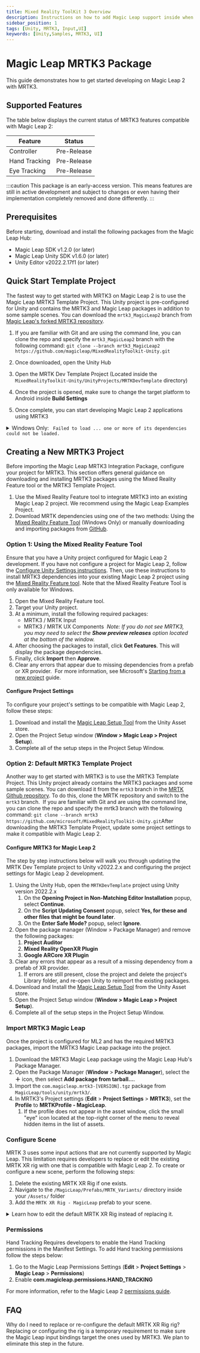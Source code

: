 ```yaml
---
title: Mixed Reality ToolKit 3 Overview
description: Instructions on how to add Magic Leap support inside when using MRTK3
sidebar_position: 1
tags: [Unity, MRTK3, Input,UI]
keywords: [Unity,Samples, MRTK3, UI]
---
```

# Magic Leap MRTK3 Package

This guide demonstrates how to get started developing on Magic Leap 2 with MRTK3.
​
## Supported Features

The table below displays the current status of MRTK3 features compatible with Magic Leap 2:

| Feature | Status |
|--|--|
| Controller | Pre-Release |
| Hand Tracking | Pre-Release |
| Eye Tracking | Pre-Release |

:::caution
This package is an early-access version. This means features are still in active development and subject to changes or even having their implementation completely removed and done differently.
:::

## Prerequisites

Before starting, download and install the following packages from the Magic Leap Hub:

- Magic Leap SDK v1.2.0 (or later)
- Magic Leap Unity SDK v1.6.0 (or later)
- Unity Editor v2022.2.17f1 (or later)

## Quick Start Template Project

The fastest way to get started with MRTK3 on Magic Leap 2 is to use the Magic Leap MRTK3 Template Project. This Unity project is pre-configured for Unity and contains the MRTK3 and Magic Leap packages in addition to some sample scenes. You can download the `mrtk3_MagicLeap2` branch from [Magic Leap's forked MRTK3 repository](https://github.com/magicleap/MixedRealityToolkit-Unity/tree/mrtk3_MagicLeap2).

1. If you are familiar with Git and are using the command line, you can clone the repo and specify the `mrtk3_MagicLeap2`  branch with the following command: `git clone --branch mrtk3_MagicLeap2 https://github.com/magicleap/MixedRealityToolkit-Unity.git`

2. Once downloaded, open the Unity Hub
3. Open the MRTK Dev Template Project (Located inside the `MixedRealityToolkit-Unity/UnityProjects/MRTKDevTemplate` directory)
4. Once the project is opened, make sure to change the target platform to Android inside **Build Settings**
5. Once complete, you can start developing Magic Leap 2 applications using MRTK3

<details>
  <summary>Windows Only: <code> Failed to load ... one or more of its dependencies could not be loaded.</code></summary>

If importing the plugin results in Unity showing an error similar to the one below in the console, you may be missing additional runtimes ("Workloads"). This dependency can be installed is supplied by Microsoft: [Microsoft Visual C++ Redistributable latest supported downloads](https://learn.microsoft.com/en-us/cpp/windows/latest-supported-vc-redist?view=msvc-170).

```plaintext
Plugins: Failed to load 'C:/AppDirectory/Library/PackageCache/com.magicleap.soundfield@3.4.0-230405.66.cf20c31/Plugins/x86_64/AudioPluginMSASpatializer.dll' because one or more of its dependencies could not be loaded.
```

</details>

## Creating a New MRTK3 Project

Before importing the Magic Leap MRTK3 Integration Package, configure your project for MRTK3. This section offers general guidance on downloading and installing MRTK3 packages using the Mixed Reality Feature tool or the MRTK3 Template Project.

1. Use the Mixed Reality Feature tool to integrate MRTK3 into an existing Magic Leap 2 project. We recommend using the Magic Leap Examples Project.
2. Download MRTK dependencies using one of the two methods: Using the [Mixed Reality Feature Tool](https://learn.microsoft.com/en-us/windows/mixed-reality/develop/unity/welcome-to-mr-feature-tool) (Windows Only) or manually downloading and importing packages from [GitHub](https://github.com/microsoft/MixedRealityToolkit-Unity/tree/mrtk3).

### Option 1: Using the Mixed Reality Feature Tool

Ensure that you have a Unity project configured for Magic Leap 2 development. If you have not configure a project for Magic Leap 2, follow the [Configure Unity Settings instructions](https://developer.magicleap.cloud/learn/docs/guides/unity/getting-started/configure-unity-settings). Then, use these instructions to install MRTK3 dependencies into your existing Magic Leap 2 project using the [Mixed Reality Feature tool](https://learn.microsoft.com/en-us/windows/mixed-reality/develop/unity/welcome-to-mr-feature-tool). Note that the Mixed Reality Feature Tool is only available for Windows.

1. Open the Mixed Reality Feature tool.
2. Target your Unity project.
3. At a minimum, install the following required packages:
    - MRTK3 / MRTK Input
    - MRTK3 / MRTK UX Components
​
*Note: If you do not see MRTK3, you may need to select the **Show preview releases** option located at the bottom of the window.*
​
1. After choosing the packages to install, click **Get Features**. This will display the package dependencies.
2. Finally, click **Import** then **Approve**.
3. Clear any errors that appear due to missing dependencies from a prefab or XR provider.
​
For more information, see Microsoft's [Starting from a new project](https://learn.microsoft.com/en-us/windows/mixed-reality/mrtk-unity/mrtk3-overview/getting-started/setting-up/setup-new-project) guide.

#### Configure Project Settings

To configure your project's settings to be compatible with Magic Leap 2, follow these steps:

1. Download and install the [Magic Leap Setup Tool](https://assetstore.unity.com/packages/tools/integration/magic-leap-setup-tool-194780) from the Unity Asset store.
2. Open the Project Setup window (**Window > Magic Leap > Project Setup**).
3. Complete all of the setup steps in the Project Setup Window.

### Option 2: Default MRTK3 Template Project

Another way to get started with MRTK3 is to use the MRTK3 Template Project. This Unity project already contains the MRTK3 packages and some sample scenes. You can download it from the `mrtk3` branch in the [MRTK Github repository](https://github.com/microsoft/MixedRealityToolkit-Unity/tree/mrtk3). To do this, clone the MRTK repository and switch to the `mrtk3` branch.
​
If you are familiar with Git and are using the command line, you can clone the repo and specify the mrtk3 branch with the following command: `git clone --branch mrtk3 https://github.com/microsoft/MixedRealityToolkit-Unity.git`
​
After downloading the MRTK3 Template Project, update some project settings to make it compatible with Magic Leap 2.

#### Configure MRTK3 for Magic Leap 2

The step by step instructions below will walk you through updating the MRTK Dev Template project to Unity v2022.2.x and configuring the project settings for Magic Leap 2 development.

1. Using the Unity Hub, open the `MRTKDevTemplate` project using Unity version 2022.2.x
    1. On the **Opening Project in Non-Matching Editor Installation** popup, select **Continue**.
    2. On the **Script Updating Consent** popup, select **Yes, for these and other files that might be found later**.
    3. On the **Enter Safe Mode?** popup, select **Ignore**.
2. Open the package manager (Window > Package Manager) and remove the following packages:
    1. **Project Auditor**
    2. **Mixed Reality OpenXR Plugin**
    3. **Google ARCore XR Plugin**
3. Clear any errors that appear as a result of a missing dependency from a prefab of XR provider.
    1. If errors are still present, close the project and delete the project's Library folder, and re-open Unity to reimport the existing packages.
4. Download and Install the [Magic Leap Setup Tool](https://assetstore.unity.com/packages/tools/integration/magic-leap-setup-tool-194780) from the Unity Asset store.
5. Open the Project Setup window (**Window > Magic Leap > Project Setup**).
6. Complete all of the setup steps in the Project Setup Window.

### Import MRTK3 Magic Leap

Once the project is configured for ML2 and has the required MRTK3 packages, import the MRTK3 Magic Leap package into the project.

1. Download the MRTK3 Magic Leap package using the Magic Leap Hub's Package Manager.
2. Open the Package Manager (**Window** > **Package Manager**), select the **＋** icon, then select **Add package from tarball...**.
3. Import the `com.magicleap.mrtk3-[VERSION].tgz` package from `MagicLeap/tools/unity/mrtk3/`.
4. In MRTK3's Project settings (**Edit** > **Project Settings** > **MRTK3**), set the **Profile** to **MRTKProfile - MagicLeap**.
   1. If the profile does not appear in the asset window, click the small "eye" icon located at the top-right corner of the menu to reveal hidden items in the list of assets.

### Configure Scene

MRTK 3 uses some input actions that are not currently supported by Magic Leap. This limitation requires developers to replace or edit the existing MRTK XR rig with one that is compatible with Magic Leap 2. To create or configure a new scene, perform the following steps:

1. Delete the existing MRTK XR Rig if one exists.
2. Navigate to the `/MagicLeap/Prefabs/MRTK_Variants/` directory inside your `/Assets/` folder
3. Add the `MRTK XR Rig - MagicLeap` prefab to your scene.
​

<details>
  <summary>Learn how to edit the default MRTK XR Rig instead of replacing it.</summary>

This section describes how to configure the original MRTK XR Rig, instead of replacing it with the pre-configured "MRTK XR Rig - MagicLeap" variant.

1. Select the **MRTK XR Rig** in the scene. Add the **MagicLeapInputs** and **MagicLeapHandAuxiliaryInputs** input action assets to the **Input Action Manager**.
2. Expand the object so that the MRTK RightHand and MRTK LeftHand Controllers are visible (`MRTK XR Rig/ Camera Offset/`).
3. Add the `Packages/Magic Leap MRTK3/Runtime/MagicLeap/Prefabs/MRTK_Variants` to add support for MagicLeap controller input.
4. Select each of the Hand Controller objects and update the following components:
   1. Update the **Articulated Hand Controller** to use equivalent `MagicLeapHandAuxiliaryInputs` inputs instead of the generic MRTK bindings. For example, the left hand bindings would be the following in order:
      1. `Aux LeftHand/DevicePosition`
      2. `Aux LeftHand/DeviceRotation`
      3. `Aux LeftHand/TrackingState`
      4. `Aux LeftHand/Select`
      5. `Aux LeftHand/Select Value`
   2. Remove actions that do not have matching values. For the left hand, these values would be:
       1. `MRTK LeftHand/Activate`
       2. `MRTK LeftHand/UI Press`
       3. `MRTK LeftHand/Rotate Anchor`
       4. `MRTK LeftHand/Translate Anchor`
5. Replace the input binding on each of the hand's child objects so they target the `MagicLeapHandAuxiliaryInputs` input actions.
   1. Select the **IndexTip PokeInteractor** then expand the Poke Pose Source/Pose Source List.
      Replace Element 1, to use Tracking State and PointerPosition/Rotation actions.
   2. Select the **Far Ray** then select the Aim Pose Source Pose / Source List. Replace Element 0, to use Tracking State and PointerPosition/PointerRotation actions.
   3. Select the **Far Ray** then select the Device Pose Source / Pose Source List. Replace Element 0 to use Tracking State and DevicePosition/DeviceRotation actions.
   4. Select **GrabInteractor** then select the Pinch Pose Source / Pose Source List. Replace Element 1 Tracking State and PointerPosition/PointerRotation actions.
   5. Select the **GazePinchInteractor** and Replace the **Device Pose Source** (DevicePosition/Rotation), and **Aim Pose Source** (PointerPosition/Rotation).
6. Finally, select the **Main Camera**, then add the **MagicLeap Camera** component. *(Optional)*

</details>

### Permissions

Hand Tracking Requires developers to enable the Hand Tracking permissions in the Manifest Settings. To add Hand tracking permissions follow the steps below:

1. Go to the Magic Leap Permissions Settings (**Edit** > **Project Settings** > **Magic Leap** > **Permissions**)
2. Enable **com.magicleap.permissions.HAND_TRACKING**

For more information, refer to the Magic Leap 2 [permissions guide](https://developer-docs.magicleap.cloud/docs/guides/unity/permissions/declaring-permissions).

## FAQ

Why do I need to replace or re-configure the default MRTK XR Rig rig?
Replacing or configuring the rig is a temporary requirement to make sure the Magic Leap input bindings target the ones used by MRTK3. We plan to eliminate this step in the future.

